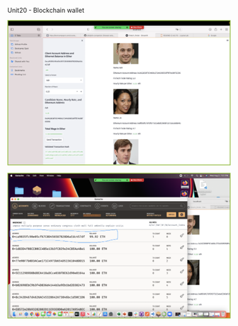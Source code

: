 Unit20 - Blockchain wallet


![Screen Shot of Transaction.](Images/Shot1.png)

![Screen Shot of Ganache.](Images/Shot2.png)